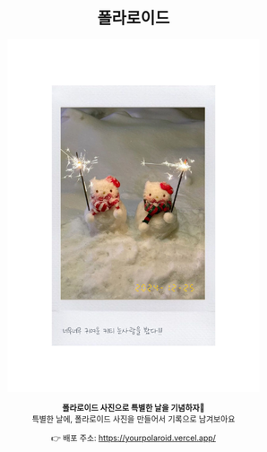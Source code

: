 <div align='center'>

# 폴라로이드

<img width="450" src="public/main.png"/>

<b>폴라로이드 사진으로 특별한 날을 기념하자🐥<br/>
</b>특별한 날에, 폴라로이드 사진을 만들어서 기록으로 남겨보아요<br />

👉 배포 주소: https://yourpolaroid.vercel.app/
<br/>

</div>

<div >

<br/>
